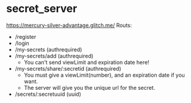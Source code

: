 # secret_server

https://mercury-silver-advantage.glitch.me/
Routs:
  - /register 
  - /login
  - /my-secrets (authrequired)
  - /my-secrets/add (authrequired)
    - You can't send viewLimit and expiration date here!
  - /my-secrets/share/:secretid (authrequired)
    - You must give a viewLimit(number), and an expiration date if you want.
    - The server will give you the unique url for the secret.
  - /secrets/:secretuuid (uuid)
 
